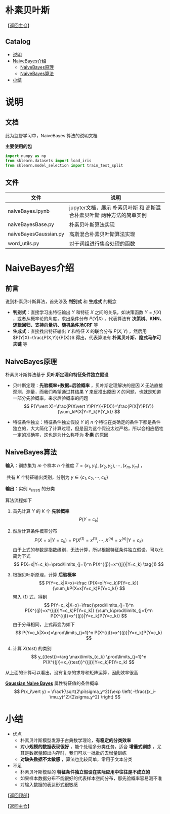 # 朴素贝叶斯

【[返回主仓](https://github.com/99cloud/lab-algorithm)】

## Catalog

- [说明](#说明)
- [NaiveBayes介绍](#NaiveBayes介绍)
  - [NaiveBayes原理](#NaiveBayes原理)
  - [NaiveBayes算法](#NaiveBayes算法)
- [小结](#小结)

# 说明

 ## 文档

此为监督学习中，NaiveBayes 算法的说明文档

**主要使用的包**

```python
import numpy as np
from sklearn.datasets import load_iris
from sklearn.model_selection import train_test_split
```

## 文件

| 文件                  | 说明                                                         |
| --------------------- | ------------------------------------------------------------ |
| naiveBayes.ipynb      | jupyter文档，展示 朴素贝叶斯 和 高斯混合朴素贝叶斯 两种方法的简单实例 |
| naiveBayesBase.py     | 朴素贝叶斯算法实现                                           |
| naiveBayesGaussian.py | 高斯混合朴素贝叶斯算法实现                                   |
| word_utils.py         | 对于词组进行集合处理的函数                                   |

# NaiveBayes介绍

## 前言

说到朴素贝叶斯算法，首先涉及 **判别式** 和 **生成式** 的概念

- **判别式**：直接学习出特征输出 $Y$ 和特征 $X$ 之间的关系，如决策函数 $Y=f(X)$ ，或者从概率论的角度，求出条件分布 $P(Y|X)$ ，代表算法有 **决策树、KNN、逻辑回归、支持向量机、随机条件场CRF** 等
- **生成式**：直接找出特征输出 $Y$ 和特征 $X$ 的联合分布 $P(X,Y)$ ，然后用 $P(Y|X)=\frac{P(X,Y)}{P(X)}$ 得出，代表算法有 **朴素贝叶斯、隐式马尔可夫链** 等

## NaiveBayes原理

朴素贝叶斯算法基于 **贝叶斯定理和特征条件独立假设** 

- 贝叶斯定理：**先验概率+数据=后验概率** ，贝叶斯定理解决的是因 $X$ 无法直接观测、测量，而我们希望通过其结果 $Y$ 来反推出原因 $X$ 的问题，也就是知道一部分先验概率，来求后验概率的问题
	$$
	P(Y\vert X)=\frac{P(X\vert Y)P(Y)}{P(X)}=\frac{P(X|Y)P(Y)}{\sum_kP(X|Y=Y_k)P(Y_k)}
	$$

- 特征条件独立：特征条件独立假设 $Y$ 的 $n$ 个特征在类确定的条件下都是条件独立的，大大简化了计算过程，但是因为这个假设太过严格，所以会相应牺牲一定的准确率，这也是为什么称呼为 **朴素** 的原因

## NaiveBayes算法

**输入**：训练集为 $m$ 个样本 $n$ 个维度 $T=(x_1,y_1),(x_2,y_2),\cdots,(x_m,y_m)$ ，

​			共有 $K$ 个特征输出类别，分别为 $y\in\{c_1,c_2,\cdots,c_K\}$

**输出**：实例 $x_{(test)}$ 的分类

算法流程如下

1. 首先计算 $Y$ 的 $K$ 个 **先验概率**
	$$
	P(Y=c_k)
	$$

2. 然后计算条件概率分布
	$$
	P(X=x\vert Y=c_k)=P(X^{(1)}=x^{(1)},\cdots,X^{(n)}=x^{(n)}\vert Y=c_k)
	$$
	由于上式的参数是指数级别，无法计算，所以根据特征条件独立假设，可以化简为下式
	$$
	P(X=x|Y=c_k)=\prod\limits_{j=1}^n P(X^{(j)}=x^{(j)}|Y=c_k)	  \tag{1}
	$$

3. 根据贝叶斯原理，计算 **后验概率** 
	$$
	P(Y=c_k|X=x)=\frac {P(X=x|Y=c_k)P(Y=c_k)}{\sum_kP(X=x|Y=c_k)P(Y=c_k)}
	$$
	带入 $(1)$ 式，得到
	$$
	P(Y=c_k|X=x)=\frac{\prod\limits_{j=1}^n P(X^{(j)}=x^{(j)}|Y=c_k)P(Y=c_k)}
	{\sum_k\prod\limits_{j=1}^n P(X^{(j)}=x^{(j)}|Y=c_k)P(Y=c_k)}
	$$
	由于分母相同，上式再变为如下
	$$
	P(Y=c_k|X=x)=\prod\limits_{j=1}^n P(X^{(j)}=x^{(j)}|Y=c_k)P(Y=c_k)
	$$

4. 计算 $X(test)$ 的类别
	$$
	y_{(test)}=\arg \max\limits_{c_k} 
	\prod\limits_{j=1}^n P(X^{(j)}=x_{(test)}^{(j)}|Y=c_k)P(Y=c_k)
	$$

从上面的计算可以看出，没有复杂的求导和矩阵运算，因此效率很高

[**Gaussian Naive Bayes**](https://link.jianshu.com/?t=http://scikit-learn.org/stable/modules/generated/sklearn.naive_bayes.GaussianNB.html#sklearn.naive_bayes.GaussianNB) 属性特征值的条件概率
$$
P(x_i\vert y) = \frac1{\sqrt{2\pi\sigma_y^2}}\exp \left(
-\frac{(x_i-\mu_y)^2}{2\sigma_y^2} \right)
$$

# 小结

- 优点
	- 朴素贝叶斯模型发源于古典数学理论，**有稳定的分类效率**
	- **对小规模的数据表现很好** ，能个处理多分类任务，适合 **增量式训练** ，尤其是数据量超出内存时，我们可以一批批的去增量训练
	- **对缺失数据不太敏感** ，算法也比较简单，常用于文本分类
- 不足
	- 朴素贝叶斯模型的 **特征条件独立假设在实际应用中往往是不成立的**
	- 如果样本数据分布不能很好的代表样本空间分布，那先验概率容易测不准
	- 对输入数据的表达形式很敏感



【[返回顶部](#朴素贝叶斯)】

【[返回主仓](https://github.com/99cloud/lab-algorithm)】